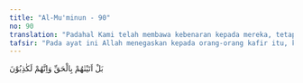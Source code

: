 ```yaml
---
title: "Al-Mu'minun - 90"
no: 90
translation: "Padahal Kami telah membawa kebenaran kepada mereka, tetapi mere-ka benar-benar pendusta."
tafsir: "Pada ayat ini Allah menegaskan kepada orang-orang kafir itu, karena semua pertanyaan yang dikemukakan kepada mereka mengenai Allah sebagai Pencipta, Pemilik dan Pengatur segalanya, mereka jawab dengan jawaban yang benar dan positif, bahwa Al-Qur'an yang diturunkan kepada Nabi Muhammad untuk memperbaiki dan meluruskan akidah mereka yang telah sesat, adalah benar dan tuduhan-tuduhan yang mereka kemukakan terhadap Muhammad dan Al-Qur'an yang dibawanya adalah keliru dan bohong. Al-Qur'an bukanlah dongengan-dongengan orang dahulu, tetapi benar-benar wahyu dan petunjuk dari Allah Yang Maha Pencipta, Mahakuasa dan Yang Mengatur segala sesuatu, baik di bumi maupun di langit dengan hikmat dan kebijaksanaan-Nya."
---
```


بَلْ اَتَيْنٰهُمْ بِالْحَقِّ وَاِنَّهُمْ لَكٰذِبُوْنَ
